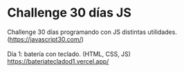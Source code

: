 # Challenge 30 días JS
Challenge 30 días programando con JS distintas utilidades. (https://javascript30.com/)
<br>
<br>
Día 1: batería con teclado. (HTML, CSS, JS) <br>
https://bateriatecladod1.vercel.app/
<br>
